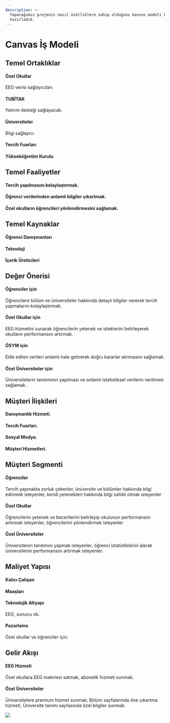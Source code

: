 ```yaml
---
description: >-
  Yapacağımız projenin nasıl özelliklere sahip olduğunu kanvas modeli kullanarak
  hazırladık.
---
```


# Canvas İş Modeli

## Temel Ortaklıklar 

#### Özel Okullar 

EEG verisi sağlayıcıları. 

#### TUBİTAK 

Yatırım desteği sağlayacak. 

#### Üniversiteler 

Bilgi sağlayıcı. 

#### Tercih Fuarları 

#### Yükseköğretim Kurulu

## Temel Faaliyetler 

#### Tercih yapılmasını kolaylaştırmak. 

#### Öğrenci verilerinden anlamlı bilgiler çıkartmak. 

#### Özel okulların öğrencileri yönlendirmesini sağlamak.

## Temel Kaynaklar 

#### Öğrenci Danışmanları 

#### Teknoloji 

#### İçerik Üreticileri

## Değer Önerisi 

#### Öğrenciler için 

Öğrencilere bölüm ve üniversiteler hakkında detaylı bilgiler vererek tercih yapmalarını kolaylaştırmak. 

#### Özel Okullar için 

EEG hizmetini sunarak öğrencilerin yetenek ve isteklerini belirleyerek okulların performansını artırmak. 

#### ÖSYM için 

Elde edilen verileri anlamlı hale getirerek doğru kararlar alınmasını sağlamak. 

#### Özel Üniversiteler için

Üniversitelerin tanıtımının yapılması ve anlamlı istatistiksel verilerin verilmesi sağlamak.

## Müşteri İlişkileri 

#### Danışmanlık Hizmeti. 

#### Tercih Fuarları. 

#### Sosyal Medya. 

#### Müşteri Hizmetleri.

## Müşteri Segmenti 

#### Öğrenciler 

Tercih yapmakta zorluk çekenler, üniversite ve bölümler hakkında bilgi edinmek isteyenler, kendi yetenekleri hakkında bilgi sahibi olmak isteyenler 

#### Özel Okullar 

Öğrencilerin yetenek ve becerilerini belirleyip okulunun performansını artırmak isteyenler, öğrencilerini yönlendirmek isteyenler 

#### Özel Üniversiteler 

Üniversitenin tanıtımını yapmak isteyenler, öğrenci istatistiklerini alarak üniversitenin performansını artırmak isteyenler.

## Maliyet Yapısı 

#### Kalıcı Çalışan 

#### Maaşları 

#### Teknolojik Altyapı 

EEG, sunucu vb. 

#### Pazarlama 

Özel okullar ve öğrenciler için. 

## Gelir Akışı 

#### EEG Hizmeti 

Özel okullara EEG makinesi satmak, abonelik hizmeti sunmak. 

#### Özel Üniversiteler 

Üniversitelere premium hizmet sunmak; Bölüm sayfalarında öne çıkartma hizmeti, Üniversite tanımı sayfasında özel bilgiler sunmak.

![](https://lh5.googleusercontent.com/s6YhfBqD867jakWYfqF-25yH3AaqWKWP4WtTu85Tlc49VXitgtpYgrMM7mYHn4vD1fOfqS0-WSSrBmVtidHTKd2P8nDOKYkdymI_jQVaWMbBr_Pp-T1DAxwRCuB-1fItzEYgMrQh)

